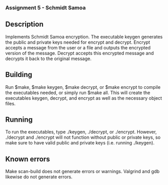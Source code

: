 ### Assignment 5 - Schmidt Samoa

## Description

Implements Schmidt Samoa encryption. The executable keygen generates the public and private keys needed for encrypt and decrypt. Encrypt accepts a message from the user or a file and outputs the encrypted version of the message. Decrypt accepts this encrypted message and decrypts it back to the original message.

## Building

Run $make, $make keygen, $make decrypt, or $make encrypt to compile the executables needed, or simply run $make all. This will create the executables keygen, decrypt, and encrypt as well as the necessary object files.

## Running 

To run the executables, type ./keygen, ./decrypt, or ./encrypt. However, ./decrypt and ./encrypt will not function without public or private keys, so make sure to have valid public and private keys (i.e. running ./keygen). 

## Known errors

Make scan-build does not generate errors or warnings. Valgrind and gdb likewise do not generate errors.
